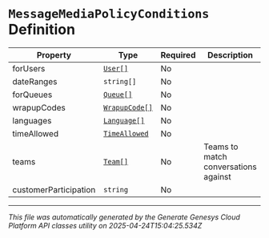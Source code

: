 # `MessageMediaPolicyConditions` Definition

| Property | Type | Required | Description |
|----------|------|----------|-------------|
| forUsers | [`User[]`](user-definition.md) | No |  |
| dateRanges | `string[]` | No |  |
| forQueues | [`Queue[]`](queue-definition.md) | No |  |
| wrapupCodes | [`WrapupCode[]`](wrapupcode-definition.md) | No |  |
| languages | [`Language[]`](language-definition.md) | No |  |
| timeAllowed | [`TimeAllowed`](timeallowed-definition.md) | No |  |
| teams | [`Team[]`](team-definition.md) | No | Teams to match conversations against |
| customerParticipation | `string` | No |  |

---

*This file was automatically generated by the Generate Genesys Cloud Platform API classes utility on 2025-04-24T15:04:25.534Z*